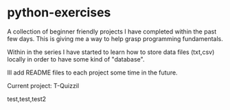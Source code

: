 # python-exercises

A collection of beginner friendly projects I have completed within the past few days. This is giving me a way to help grasp programming fundamentals. 

Within in the series I have started to learn how to store data files (txt,csv) locally in order to have some kind of "database".

Ill add README files to each project some time in the future.

Current project: T-Quizzil


test,test,test2
